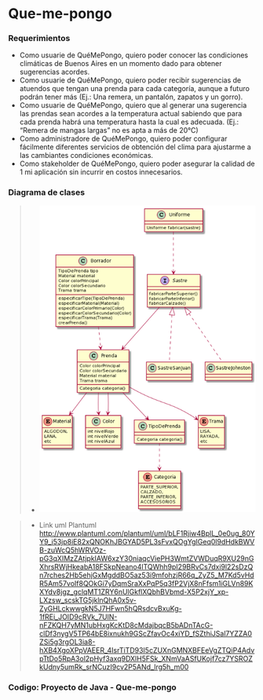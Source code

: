# Que-me-pongo

### Requerimientos
* Como usuarie de QuéMePongo, quiero poder conocer las condiciones climáticas de Buenos
Aires en un momento dado para obtener sugerencias acordes.
* Como usuarie de QuéMePongo, quiero poder recibir sugerencias de atuendos que tengan una
prenda para cada categoría, aunque a futuro podrán tener más (Ej.: Una remera, un pantalón,
zapatos y un gorro).
* Como usuarie de QuéMePongo, quiero que al generar una sugerencia las prendas sean
acordes a la temperatura actual sabiendo que para cada prenda habrá una temperatura hasta
la cual es adecuada. (Ej.: “Remera de mangas largas” no es apta a más de 20°C)
* Como administradore de QuéMePongo, quiero poder configurar fácilmente diferentes servicios
de obtención del clima para ajustarme a las cambiantes condiciones económicas.
* Como stakeholder de QuéMePongo, quiero poder asegurar la calidad de 1 mi aplicación sin
incurrir en costos innecesarios.

### Diagrama de clases

> - <IMG src="diagDeClasesIt2.png">
  
> - Link uml Plantuml http://www.plantuml.com/plantuml/uml/bLF1Rjiw4BplL_0e0ug_80YY9_i53jp8iE82xQNOKhJBGYAD5PL3sFvxQOgYgIGeq0l9dHdkBWVB-zuWcQ5hWRVOz-pG3qXIMzZAtjpkIAW6xzY30niaqcViePH3WmtZVWDuqR9XU29nGXhrsRWjHkeabA18FSkpNeano4lTQWhh9pI29BRvCs7dxi9l22sDzQn7rches2Hb5ehjGxMgddBO5az53i9mfohzjR66q_ZyZ5_M7Kd5vHdR5Am57voIf8QOkGi7yDqmSraXxPqP5q3fP2VjX8nFfsm1iGLVn89KXYdv8jgz_gclqMT1ZRY6nUlGkflXQbhBVbmd-X5P2xjY_xp-LXzsw_scskTG5jklnQhA0x5v-ZyGHLckwwgkN5J7HFwn5hQRsdcvBxuKg-1fREi_JOID9cRVk_7UlN-nFZKQH7yMN1ubHxgKcKtD8cMdajbqcB5bADnTAcG-clDf3nygV5TP64bE8ixnukh9GScZfavOc4xiYD_fSZthiJSal7YZZA0ZSi5g3rgOL3ia8-hXB4XgoXPpVAEER_4IsrTiTD93I5cZUXnGMNXBFEeVgZTQiP4AdvpTtDo5RpA3ol2pHyf3axq9DXlH5FSk_XNmVaASfUKojf7cz7YSROZkUdny5umRk_srNCuzI9cv2P5ANd_lrg5h_m00
  
### Codigo: Proyecto de Java - Que-me-pongo
